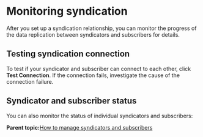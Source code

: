 # Monitoring syndication

After you set up a syndication relationship, you can monitor the progress of the data replication between syndicators and subscribers for details.

## Testing syndication connection

To test if your syndicator and subscriber can connect to each other, click **Test Connection**. If the connection fails, investigate the cause of the connection failure.

## Syndicator and subscriber status

You can also monitor the status of individual syndicators and subscribers:

**Parent topic:**[How to manage syndicators and subscribers](../panel_help/wcm_syndication.md)

